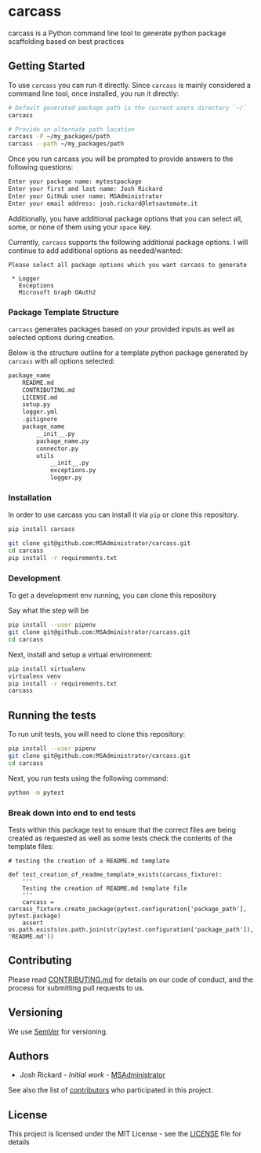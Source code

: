 # carcass
carcass is a Python command line tool to generate python package scaffolding based on best practices

## Getting Started

To use `carcass` you can run it directly.  Since `carcass` is mainly considered a command line tool, once installed, you run it directly:

```bash
# Default generated package path is the current users directory `~/`
carcass

# Provide an alternate path location 
carcass -P ~/my_packages/path
carcass --path ~/my_packages/path
```

Once you run carcass you will be prompted to provide answers to the following questions:

```bash
Enter your package name: mytestpackage
Enter your first and last name: Josh Rickard
Enter your GitHub user name: MSAdministrator
Enter your email address: josh.rickard@letsautomate.it
```

Additionally, you have additional package options that you can select all, some, or none of them using your `space` key.

Currently, `carcass` supports the following additional package options.  I will continue to add additional options as needed/wanted:

```
Please select all package options which you want carcass to generate

 * Logger
   Exceptions
   Microsoft Graph OAuth2

```

### Package Template Structure

`carcass` generates packages based on your provided inputs as well as selected options during creation.

Below is the structure outline for a template python package generated by `carcass` with all options selected:

```bash
package_name
    README.md
    CONTRIBUTING.md
    LICENSE.md
    setup.py
    logger.yml
    .gitignore
    package_name
        __init__.py
        package_name.py
        connector.py
        utils
            __init__.py
            exceptions.py
            logger.py
```

### Installation

In order to use carcass you can install it via `pip` or clone this repository.

```bash
pip install carcass
```

```bash
git clone git@github.com:MSAdministrator/carcass.git
cd carcass
pip install -r requirements.txt
```

### Development

To get a development env running, you can clone this repository

Say what the step will be

```bash
pip install --user pipenv
git clone git@github.com:MSAdministrator/carcass.git
cd carcass
```

Next, install and setup a virtual environment:

```bash
pip install virtualenv
virtualenv venv
pip install -r requirements.txt
carcass
```

## Running the tests

To run unit tests, you will need to clone this repository:

```bash
pip install --user pipenv
git clone git@github.com:MSAdministrator/carcass.git
cd carcass
```

Next, you run tests using the following command:

```bash
python -m pytest 
```

### Break down into end to end tests

Tests within this package test to ensure that the correct files are being created as requested as well as some tests check the contents of the template files:


```
# testing the creation of a README.md template

def test_creation_of_readme_template_exists(carcass_fixture):
    '''
    Testing the creation of README.md template file
    '''
    carcass = carcass_fixture.create_package(pytest.configuration['package_path'], pytest.package)
    assert os.path.exists(os.path.join(str(pytest.configuration['package_path']), 'README.md'))
```

## Contributing

Please read [CONTRIBUTING.md](CONTRIBUTING.md) for details on our code of conduct, and the process for submitting pull requests to us.

## Versioning

We use [SemVer](http://semver.org/) for versioning. 

## Authors

* Josh Rickard - *Initial work* - [MSAdministrator](https://github.com/MSAdministrator)

See also the list of [contributors](https://github.com/MSAdministrator/carcass/contributors) who participated in this project.

## License

This project is licensed under the MIT License - see the [LICENSE](LICENSE.md) file for details